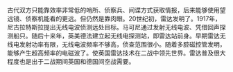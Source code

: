古代双方只能靠效率非常低的哨所、侦察兵、间谍方式获取情报，后来能够使用望远镜、侦察机能看的更远。但仍然是靠肉眼。20世纪初，雷达发明了。1917年，尼古拉特斯拉提出无线电波侦测远处目标。马可尼通过发射无线电波、凭借回声探测船只。随后十来年，英美德法建立起无线电探测站，即雷达站前身。早期雷达无线电发射功率有限，无线电波频率不够高，侦查范围很小。随着多腔磁控管发明，能够产生超高频率的电磁波了。使英国雷达技术在二战中领先世界。雷达普及很大程度也是出于二战期间英国和德国间空战需要。
